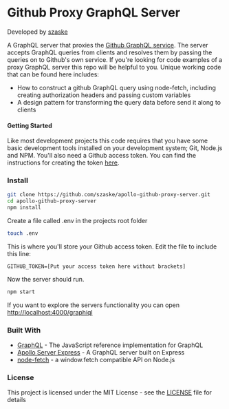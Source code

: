 # Github Proxy GraphQL Server
Developed by [szaske](https://github.com/szaske)

A GraphQL server that proxies the [Github GraphQL service](https://developer.github.com/v4/). The server accepts GraphQL queries from clients and resolves them by passing the queries on to Github's own service. If you're looking for code examples of a proxy GraphQL server this repo will be helpful to you. Unique working code that can be found here includes:

* How to construct a github GraphQL query using node-fetch, including creating authorization headers and passing custom variables
* A design pattern for transforming the query data before send it along to clients

#### Getting Started

Like most development projects this code requires that you have some basic development tools installed on your development system; Git, Node.js and NPM.  You'll also need a Github access token.  You can find the instructions for creating the token [here](https://help.github.com/articles/creating-a-personal-access-token-for-the-command-line/).

### Install

```bash
git clone https://github.com/szaske/apollo-github-proxy-server.git
cd apollo-github-proxy-server
npm install
```

Create a file called .env in the projects root folder
```bash
touch .env
```

This is where you'll store your Github access token.  Edit the file to include this line:
```
GITHUB_TOKEN=[Put your access token here without brackets]
```

Now the server should run.

```bash
npm start
```

If you want to explore the servers functionality you can open [http://localhost:4000/graphiql](http://localhost:4000/graphiql)

### Built With

* [GraphQL](https://github.com/graphql/graphql-js) - The JavaScript reference implementation for GraphQL
* [Apollo Server Express](https://github.com/apollographql/apollo-server/tree/master/packages/apollo-server-express) - A GraphQL server built on Express
* [node-fetch](https://github.com/bitinn/node-fetch) - a window.fetch compatible API on Node.js

### License

This project is licensed under the MIT License - see the [LICENSE](LICENSE) file for details
